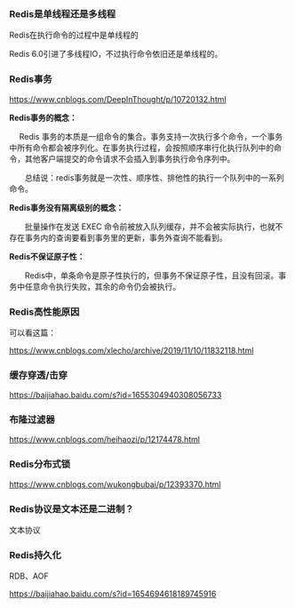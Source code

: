### Redis是单线程还是多线程

Redis在执行命令的过程中是单线程的

Redis 6.0引进了多线程IO，不过执行命令依旧还是单线程的。

### Redis事务

https://www.cnblogs.com/DeepInThought/p/10720132.html

**Redis事务的概念：**

　	Redis 事务的本质是一组命令的集合。事务支持一次执行多个命令，一个事务中所有命令都会被序列化。在事务执行过程，会按照顺序串行化执行队列中的命令，其他客户端提交的命令请求不会插入到事务执行命令序列中。

　　总结说：redis事务就是一次性、顺序性、排他性的执行一个队列中的一系列命令。　　

**Redis事务没有隔离级别的概念：**

　　批量操作在发送 EXEC 命令前被放入队列缓存，并不会被实际执行，也就不存在事务内的查询要看到事务里的更新，事务外查询不能看到。

**Redis不保证原子性：**

　　Redis中，单条命令是原子性执行的，但事务不保证原子性，且没有回滚。事务中任意命令执行失败，其余的命令仍会被执行。



### Redis高性能原因

可以看这篇：

https://www.cnblogs.com/xlecho/archive/2019/11/10/11832118.html

### 缓存穿透/击穿

https://baijiahao.baidu.com/s?id=1655304940308056733

### 布隆过滤器

https://www.cnblogs.com/heihaozi/p/12174478.html

### Redis分布式锁

https://www.cnblogs.com/wukongbubai/p/12393370.html



### Redis协议是文本还是二进制？

文本协议

### Redis持久化

RDB、AOF

https://baijiahao.baidu.com/s?id=1654694618189745916




